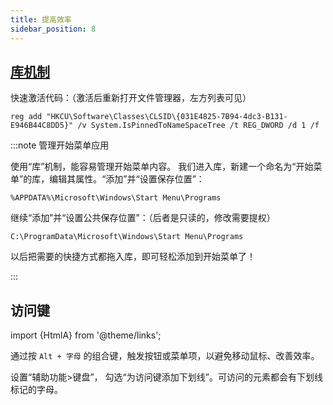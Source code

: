 ```yaml
---
title: 提高效率
sidebar_position: 8
---
```


## [库机制](https://sspai.com/post/41297)

快速激活代码：（激活后重新打开文件管理器，左方列表可见）

    reg add "HKCU\Software\Classes\CLSID\{031E4825-7B94-4dc3-B131-E946B44C8DD5}" /v System.IsPinnedToNameSpaceTree /t REG_DWORD /d 1 /f

:::note 管理开始菜单应用

使用“库”机制，能容易管理开始菜单内容。
我们进入库，新建一个命名为“开始菜单”的库，编辑其属性。“添加”并“设置保存位置”：

    %APPDATA%\Microsoft\Windows\Start Menu\Programs

继续“添加”并“设置公共保存位置”：（后者是只读的，修改需要提权）

    C:\ProgramData\Microsoft\Windows\Start Menu\Programs

以后把需要的快捷方式都拖入库，即可轻松添加到开始菜单了！

:::

## 访问键

import {HtmlA} from '@theme/links';

通过按 `Alt + 字母` 的组合键，触发按钮或菜单项，以避免移动鼠标、改善效率。

<HtmlA href="ms-settings:easeofaccess-keyboard">设置“辅助功能>键盘”</HtmlA>，
勾选“为访问键添加下划线”。可访问的元素都会有下划线标记的字母。
